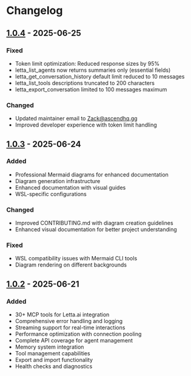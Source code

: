 # Changelog

## [1.0.4] - 2025-06-25

### Fixed
- Token limit optimization: Reduced response sizes by 95%
- letta_list_agents now returns summaries only (essential fields)
- letta_get_conversation_history default limit reduced to 10 messages
- letta_list_tools descriptions truncated to 200 characters
- letta_export_conversation limited to 100 messages maximum

### Changed
- Updated maintainer email to Zack@ascendhq.gg
- Improved developer experience with token limit handling

## [1.0.3] - 2025-06-24

### Added
- Professional Mermaid diagrams for enhanced documentation
- Diagram generation infrastructure
- Enhanced documentation with visual guides
- WSL-specific configurations

### Changed
- Improved CONTRIBUTING.md with diagram creation guidelines
- Enhanced visual documentation for better project understanding

### Fixed
- WSL compatibility issues with Mermaid CLI tools
- Diagram rendering on different backgrounds

## [1.0.2] - 2025-06-21

### Added
- 30+ MCP tools for Letta.ai integration
- Comprehensive error handling and logging
- Streaming support for real-time interactions
- Performance optimization with connection pooling
- Complete API coverage for agent management
- Memory system integration
- Tool management capabilities
- Export and import functionality
- Health checks and diagnostics

[1.0.4]: https://github.com/SNYCFIRE-CORE/letta-mcp-server/compare/v1.0.3...v1.0.4
[1.0.3]: https://github.com/SNYCFIRE-CORE/letta-mcp-server/compare/v1.0.2...v1.0.3
[1.0.2]: https://github.com/SNYCFIRE-CORE/letta-mcp-server/compare/v1.0.1...v1.0.2